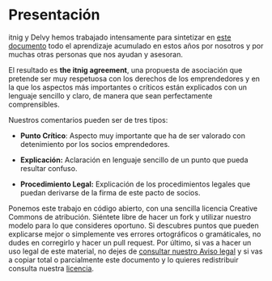 # Presentación

itnig y Delvy hemos trabajado intensamente para sintetizar en [este documento](../master/theitnigagreement.md) todo el aprendizaje acumulado en estos años por nosotros y por muchas otras personas que nos ayudan y asesoran.

El resultado es **the itnig agreement**, una propuesta de asociación que pretende ser muy respetuosa con los derechos de los emprendedores y en la que los aspectos más importantes o críticos están explicados con un lenguaje sencillo y claro, de manera que sean perfectamente comprensibles.

Nuestros comentarios pueden ser de tres tipos:

- **Punto Crítico**: Aspecto muy importante que ha de ser valorado con detenimiento por los socios emprendedores.

- **Explicación:** Aclaración en lenguaje sencillo de un punto que pueda resultar confuso.

- **Procedimiento Legal:** Explicación de los procedimientos legales que puedan derivarse de la firma de este pacto de socios.

Ponemos este trabajo en código abierto, con una sencilla licencia Creative Commons de atribución. Siéntete libre de hacer un fork y utilizar nuestro modelo para lo que consideres oportuno. Si descubres puntos que pueden explicarse mejor o simplemente ves errores ortográficos o gramáticales, no dudes en corregirlo y hacer un pull request. Por último, si vas a hacer un uso legal de este material, no dejes de [consultar nuestro Aviso legal](../master/avisolegal.md) y si vas a copiar total o parcialmente este documento y lo quieres redistribuir consulta nuestra [licencia](../master/license.md).